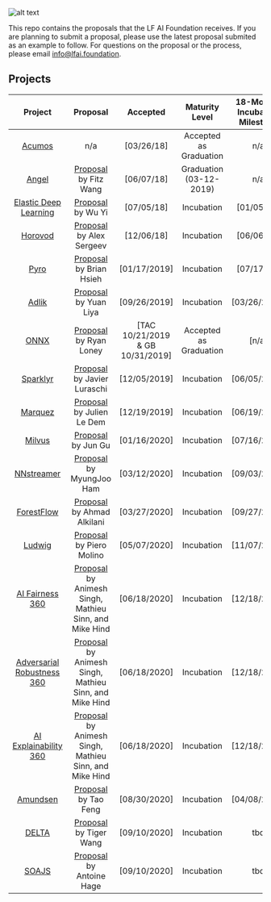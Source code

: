 ![alt text](https://github.com/lfai/artwork/blob/master/lfai/horizontal/color/lfai-color.png)

This repo contains the proposals that the LF AI Foundation receives. If you are planning to submit a proposal, please use the latest proposal submited as an example to follow. For questions on the proposal or the process, please email info@lfai.foundation. 

## Projects

**Project**|**Proposal**|**Accepted**|**Maturity Level**|**18-Months Incubation Milestone**|**6-Months Check-in (Graduate)**
:-----:|:-----:|:-----:|:-----:|:-----:|:-----:
[Acumos](https://acumos.org)|n/a|[03/26/18]| Accepted as Graduation | n/a | May 2020
[Angel](https://github.com/Angel-ML/angel/)|[Proposal](https://github.com/LFDLFoundation/proposing-projects/blob/master/proposals/angel.adoc) by Fitz Wang|[06/07/18]|Graduation (03-12-2019) | n/a | May 2020
[Elastic Deep Learning](https://github.com/PaddlePaddle/edl)|[Proposal](https://github.com/LFDLFoundation/proposing-projects/blob/master/proposals/edl.adoc) by Wu Yi|[07/05/18]|Incubation|[01/05/20] | n/a
[Horovod](https://github.com/uber/horovod/)|[Proposal](https://github.com/LFDLFoundation/proposing-projects/blob/master/proposals/horovod.adoc) by Alex Sergeev|[12/06/18]|Incubation|[06/06/20] | n/a
[Pyro](https://github.com/uber/pyro)|[Proposal](https://github.com/LFDLFoundation/proposing-projects/blob/master/proposals/pyro.adoc) by Brian Hsieh|[01/17/2019]|Incubation|[07/17/20] | n/a
[Adlik](https://github.com/Adlik)|[Proposal](https://github.com/LFDLFoundation/proposing-projects/blob/master/proposals/adlik.adoc) by Yuan Liya |[09/26/2019]|Incubation|[03/26/2021] | n/a
[ONNX](https://github.com/onnx)|[Proposal](https://github.com/lfai/proposing-projects/blob/master/proposals/onnx.adoc) by Ryan Loney |[TAC 10/21/2019 & GB 10/31/2019]|Accepted as Graduation|[n/a] | May 2020 
[Sparklyr](https://github.com/rstudio/sparklyr)|[Proposal](https://github.com/lfai/proposing-projects/blob/master/proposals/sparklyr.adoc) by Javier Luraschi |[12/05/2019]| Incubation | [06/05/2021] | n/a
[Marquez](https://github.com/MarquezProject/marquez)|[Proposal](https://github.com/lfai/proposing-projects/blob/master/proposals/Marquez.adoc) by Julien Le Dem |[12/19/2019]| Incubation | [06/19/2021] | n/a
[Milvus](https://github.com/milvus-io)|[Proposal](https://github.com/lfai/proposing-projects/blob/master/proposals/milvus.adoc) by Jun Gu |[01/16/2020]| Incubation | [07/16/2021] | n/a
[NNstreamer](https://github.com/nnsuite/nnstreamer)|[Proposal](https://github.com/lfai/proposing-projects/blob/master/proposals/nnstreamer.adoc) by MyungJoo Ham |[03/12/2020]| Incubation | [09/03/2021] | n/a
[ForestFlow](https://github.com/dreamworksanimation/ForestFlow)|[Proposal](https://github.com/lfai/proposing-projects/blob/master/proposals/forestflow.adoc) by Ahmad Alkilani |[03/27/2020]| Incubation | [09/27/2021] | n/a
[Ludwig](https://github.com/uber/ludwig)|[Proposal](https://github.com/lfai/proposing-projects/blob/master/proposals/ludwig.adoc) by Piero Molino |[05/07/2020]| Incubation | [11/07/2021] | n/a
[AI Fairness 360](https://github.com/IBM/AIF360)|[Proposal](https://github.com/lfai/proposing-projects/blob/master/proposals/trusted-ai.adoc) by Animesh Singh, Mathieu Sinn, and Mike Hind | [06/18/2020] | Incubation | [12/18/2021] | n/a
[Adversarial Robustness 360](https://github.com/IBM/adversarial-robustness-toolbox)|[Proposal](https://github.com/lfai/proposing-projects/blob/master/proposals/trusted-ai.adoc) by Animesh Singh, Mathieu Sinn, and Mike Hind | [06/18/2020] | Incubation | [12/18/2021] | n/a
[AI Explainability 360](https://github.com/IBM/AIX360)|[Proposal](https://github.com/lfai/proposing-projects/blob/master/proposals/trusted-ai.adoc) by Animesh Singh, Mathieu Sinn, and Mike Hind | [06/18/2020] | Incubation | [12/18/2021] | n/a
[Amundsen](https://github.com/lyft/amundsen)|[Proposal](https://github.com/lfai/proposing-projects/blob/master/proposals/amundsen.adoc) by Tao Feng| [08/30/2020] | Incubation | [04/08/2022] | n/a
[DELTA](https://github.com/didi/delta) | [Proposal](https://github.com/lfai/proposing-projects/blob/master/proposals/DELTA-LFAI-ProjectProposal.md) by Tiger Wang| [09/10/2020] | Incubation | tbd  | n/a
[SOAJS](https://www.github.com/soajs) | [Proposal](https://github.com/lfai/proposing-projects/blob/master/proposals/soajs.adoc) by Antoine Hage | [09/10/2020] | Incubation | tbd | n/a
